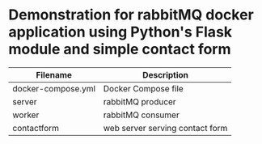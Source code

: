 # Demonstration for rabbitMQ docker application using Python's Flask module and simple contact form

Filename      | Description
------------- | -------------
docker-compose.yml | Docker Compose file
server | rabbitMQ producer
worker | rabbitMQ consumer
contactform | web server serving contact form
